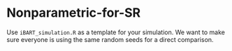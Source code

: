 # Nonparametric-for-SR
Use `iBART_simulation.R` as a template for your simulation. We want to make sure everyone is using the same random seeds for a direct comparison.
